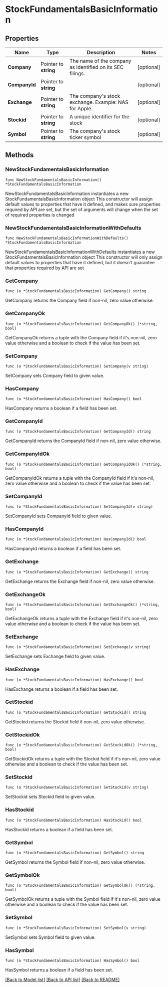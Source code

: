 # StockFundamentalsBasicInformation

## Properties

Name | Type | Description | Notes
------------ | ------------- | ------------- | -------------
**Company** | Pointer to **string** | The name of the company as identified on its SEC filings. | [optional] 
**CompanyId** | Pointer to **string** |  | [optional] 
**Exchange** | Pointer to **string** | The company&#39;s stock exchange. Example: NAS for Apple. | [optional] 
**Stockid** | Pointer to **string** | A unique identifier for the stock | [optional] 
**Symbol** | Pointer to **string** | The company&#39;s stock ticker symbol | [optional] 

## Methods

### NewStockFundamentalsBasicInformation

`func NewStockFundamentalsBasicInformation() *StockFundamentalsBasicInformation`

NewStockFundamentalsBasicInformation instantiates a new StockFundamentalsBasicInformation object
This constructor will assign default values to properties that have it defined,
and makes sure properties required by API are set, but the set of arguments
will change when the set of required properties is changed

### NewStockFundamentalsBasicInformationWithDefaults

`func NewStockFundamentalsBasicInformationWithDefaults() *StockFundamentalsBasicInformation`

NewStockFundamentalsBasicInformationWithDefaults instantiates a new StockFundamentalsBasicInformation object
This constructor will only assign default values to properties that have it defined,
but it doesn't guarantee that properties required by API are set

### GetCompany

`func (o *StockFundamentalsBasicInformation) GetCompany() string`

GetCompany returns the Company field if non-nil, zero value otherwise.

### GetCompanyOk

`func (o *StockFundamentalsBasicInformation) GetCompanyOk() (*string, bool)`

GetCompanyOk returns a tuple with the Company field if it's non-nil, zero value otherwise
and a boolean to check if the value has been set.

### SetCompany

`func (o *StockFundamentalsBasicInformation) SetCompany(v string)`

SetCompany sets Company field to given value.

### HasCompany

`func (o *StockFundamentalsBasicInformation) HasCompany() bool`

HasCompany returns a boolean if a field has been set.

### GetCompanyId

`func (o *StockFundamentalsBasicInformation) GetCompanyId() string`

GetCompanyId returns the CompanyId field if non-nil, zero value otherwise.

### GetCompanyIdOk

`func (o *StockFundamentalsBasicInformation) GetCompanyIdOk() (*string, bool)`

GetCompanyIdOk returns a tuple with the CompanyId field if it's non-nil, zero value otherwise
and a boolean to check if the value has been set.

### SetCompanyId

`func (o *StockFundamentalsBasicInformation) SetCompanyId(v string)`

SetCompanyId sets CompanyId field to given value.

### HasCompanyId

`func (o *StockFundamentalsBasicInformation) HasCompanyId() bool`

HasCompanyId returns a boolean if a field has been set.

### GetExchange

`func (o *StockFundamentalsBasicInformation) GetExchange() string`

GetExchange returns the Exchange field if non-nil, zero value otherwise.

### GetExchangeOk

`func (o *StockFundamentalsBasicInformation) GetExchangeOk() (*string, bool)`

GetExchangeOk returns a tuple with the Exchange field if it's non-nil, zero value otherwise
and a boolean to check if the value has been set.

### SetExchange

`func (o *StockFundamentalsBasicInformation) SetExchange(v string)`

SetExchange sets Exchange field to given value.

### HasExchange

`func (o *StockFundamentalsBasicInformation) HasExchange() bool`

HasExchange returns a boolean if a field has been set.

### GetStockid

`func (o *StockFundamentalsBasicInformation) GetStockid() string`

GetStockid returns the Stockid field if non-nil, zero value otherwise.

### GetStockidOk

`func (o *StockFundamentalsBasicInformation) GetStockidOk() (*string, bool)`

GetStockidOk returns a tuple with the Stockid field if it's non-nil, zero value otherwise
and a boolean to check if the value has been set.

### SetStockid

`func (o *StockFundamentalsBasicInformation) SetStockid(v string)`

SetStockid sets Stockid field to given value.

### HasStockid

`func (o *StockFundamentalsBasicInformation) HasStockid() bool`

HasStockid returns a boolean if a field has been set.

### GetSymbol

`func (o *StockFundamentalsBasicInformation) GetSymbol() string`

GetSymbol returns the Symbol field if non-nil, zero value otherwise.

### GetSymbolOk

`func (o *StockFundamentalsBasicInformation) GetSymbolOk() (*string, bool)`

GetSymbolOk returns a tuple with the Symbol field if it's non-nil, zero value otherwise
and a boolean to check if the value has been set.

### SetSymbol

`func (o *StockFundamentalsBasicInformation) SetSymbol(v string)`

SetSymbol sets Symbol field to given value.

### HasSymbol

`func (o *StockFundamentalsBasicInformation) HasSymbol() bool`

HasSymbol returns a boolean if a field has been set.


[[Back to Model list]](../README.md#documentation-for-models) [[Back to API list]](../README.md#documentation-for-api-endpoints) [[Back to README]](../README.md)


